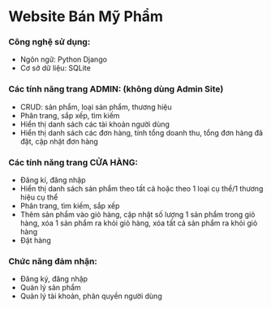 ﻿# Website Bán Mỹ Phẩm
### Công nghệ sử dụng:
- Ngôn ngữ: Python Django
- Cơ sở dữ liệu: SQLite

### Các tính năng trang ADMIN: (không dùng Admin Site)
- CRUD: sản phẩm, loại sản phẩm, thương hiệu
- Phân trang, sắp xếp, tìm kiếm
- Hiển thị danh sách các tài khoản người dùng
- Hiển thị danh sách các đơn hàng, tính tổng doanh thu, tổng đơn hàng đã đặt, cập nhật đơn hàng

### Các tính năng trang CỬA HÀNG:
- Đăng kí, đăng nhập
- Hiển thị danh sách sản phẩm theo tất cả hoặc theo 1 loại cụ thể/1 thương hiệu cụ thể
- Phân trang, tìm kiếm, sắp xếp
- Thêm sản phẩm vào giỏ hàng, cập nhật số lượng 1 sản phẩm trong giỏ hàng, xóa 1 sản phẩm ra khỏi giỏ hàng, xóa tất cả sản phẩm ra khỏi giỏ hàng
- Đặt hàng

### Chức năng đảm nhận:
- Đăng ký, đăng nhập
- Quản lý sản phẩm
- Quản lý tài khoản, phân quyền người dùng

